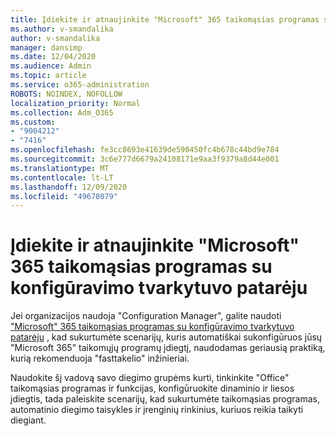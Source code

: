 ```yaml
---
title: Įdiekite ir atnaujinkite "Microsoft" 365 taikomąsias programas su konfigūravimo tvarkytuvo patarėju
ms.author: v-smandalika
author: v-smandalika
manager: dansimp
ms.date: 12/04/2020
ms.audience: Admin
ms.topic: article
ms.service: o365-administration
ROBOTS: NOINDEX, NOFOLLOW
localization_priority: Normal
ms.collection: Adm_O365
ms.custom:
- "9004212"
- "7416"
ms.openlocfilehash: fe3cc8693e41639de590450fc4b678c44bd9e784
ms.sourcegitcommit: 3c6e777d6679a24108171e9aa3f9379a8d44e001
ms.translationtype: MT
ms.contentlocale: lt-LT
ms.lasthandoff: 12/09/2020
ms.locfileid: "49678079"
---
```

# <a name="deploy-and-update-microsoft-365-apps-with-configuration-manager-advisor"></a>Įdiekite ir atnaujinkite "Microsoft" 365 taikomąsias programas su konfigūravimo tvarkytuvo patarėju

Jei organizacijos naudoja "Configuration Manager", galite naudoti ["Microsoft" 365 taikomąsias programas su konfigūravimo tvarkytuvo patarėju](https://admin.microsoft.com/adminportal/home#/oppinstall) , kad sukurtumėte scenarijų, kuris automatiškai sukonfigūruos jūsų "Microsoft 365" taikomųjų programų įdiegtį, naudodamas geriausią praktiką, kurią rekomenduoja "fasttakelio" inžinieriai.

Naudokite šį vadovą savo diegimo grupėms kurti, tinkinkite "Office" taikomąsias programas ir funkcijas, konfigūruokite dinaminio ir liesos įdiegtis, tada paleiskite scenarijų, kad sukurtumėte taikomąsias programas, automatinio diegimo taisykles ir įrenginių rinkinius, kuriuos reikia taikyti diegiant.
